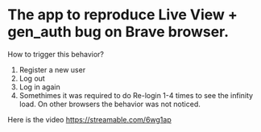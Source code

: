 # The app to reproduce Live View + gen_auth bug on Brave browser.

How to trigger this behavior?
1. Register a new user
2. Log out
3. Log in again
3. Somethimes it was required to do Re-login 1-4 times to see the infinity load.
On other browsers the behavior was not noticed.

Here is the video https://streamable.com/6wg1ap
